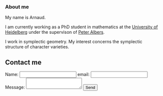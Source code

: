### About me

My name is Arnaud.

I am currently working as a PhD student in mathematics at the [University of Heidelberg](https://www.uni-heidelberg.de/) under the supervison of [Peter Albers](https://www.mathi.uni-heidelberg.de/~palbers/).

I work in symplectic geometry. My interest concerns the symplectic structure of character varieties.

## Contact me

<!DOCTYPE>
<html>
<head>
<meta charset="utf-8">
<title>Contact Form</title>
</head>
<body>


<form method="post" action="contact.php">
	<label for="name">Name:</label>
	<input type="text" class="text" name="cf_name" id="name" />
	<label for="email">email:</label>
	<input type="text" class="text" name="cf_email" id="email" />
	<label for="text">Message:</label>
	<textarea class="text" name="cf_message" id="message"></textarea>
	<input type="submit" class="submit" value="Send" />
</form>


</body>
</html>

